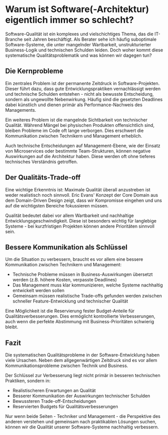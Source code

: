 # Warum ist Software(-Architektur) eigentlich immer so schlecht?

Software-Qualität ist ein komplexes und vielschichtiges Thema, das die IT-Branche seit Jahren beschäftigt. Als Berater sehe ich häufig suboptimale Software-Systeme, die unter mangelnder Wartbarkeit, unstrukturierter Business-Logik und technischen Schulden leiden. Doch woher kommt diese systematische Qualitätsproblematik und was können wir dagegen tun?

## Die Kernprobleme

Ein zentrales Problem ist der permanente Zeitdruck in Software-Projekten. Dieser führt dazu, dass gute Entwicklungspraktiken vernachlässigt werden und technische Schulden entstehen - nicht als bewusste Entscheidung, sondern als ungewollte Nebenwirkung. Häufig sind die gesetzten Deadlines dabei künstlich und dienen primär als Performance-Nachweis des Managements.

Ein weiteres Problem ist die mangelnde Sichtbarkeit von technischer Qualität. Während Mängel bei physischen Produkten offensichtlich sind, bleiben Probleme im Code oft lange verborgen. Dies erschwert die Kommunikation zwischen Technikern und Management erheblich.

Auch technische Entscheidungen auf Management-Ebene, wie der Einsatz von Microservices oder bestimmte Team-Strukturen, können negative Auswirkungen auf die Architektur haben. Diese werden oft ohne tieferes technisches Verständnis getroffen.

## Der Qualitäts-Trade-off 

Eine wichtige Erkenntnis ist: Maximale Qualität überall anzustreben ist weder realistisch noch sinnvoll. Eric Evans' Konzept der Core Domain aus dem Domain-Driven Design zeigt, dass wir Kompromisse eingehen und uns auf die wichtigsten Bereiche fokussieren müssen.

Qualität bedeutet dabei vor allem Wartbarkeit und nachhaltige Entwicklungsgeschwindigkeit. Diese ist besonders wichtig für langlebige Systeme - bei kurzfristigen Projekten können andere Prioritäten sinnvoll sein.

## Bessere Kommunikation als Schlüssel

Um die Situation zu verbessern, braucht es vor allem eine bessere Kommunikation zwischen Technikern und Management:

- Technische Probleme müssen in Business-Auswirkungen übersetzt werden (z.B. höhere Kosten, verpasste Deadlines)
- Das Management muss klar kommunizieren, welche Systeme nachhaltig entwickelt werden sollen
- Gemeinsam müssen realistische Trade-offs gefunden werden zwischen schneller Feature-Entwicklung und technischer Qualität

Eine Möglichkeit ist die Reservierung fester Budget-Anteile für Qualitätsverbesserungen. Dies ermöglicht kontrollierte Verbesserungen, auch wenn die perfekte Abstimmung mit Business-Prioritäten schwierig bleibt.

## Fazit

Die systematischen Qualitätsprobleme in der Software-Entwicklung haben viele Ursachen. Neben dem allgegenwärtigen Zeitdruck sind es vor allem Kommunikationsprobleme zwischen Technik und Business. 

Der Schlüssel zur Verbesserung liegt nicht primär in besseren technischen Praktiken, sondern in:

- Realistischeren Erwartungen an Qualität
- Besserer Kommunikation der Auswirkungen technischer Schulden
- Bewussteren Trade-off-Entscheidungen
- Reservierten Budgets für Qualitätsverbesserungen

Nur wenn beide Seiten - Techniker und Management - die Perspektive des anderen verstehen und gemeinsam nach praktikablen Lösungen suchen, können wir die Qualität unserer Software-Systeme nachhaltig verbessern.